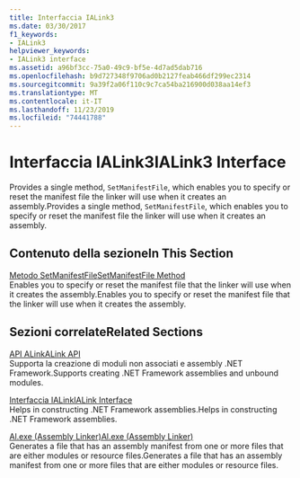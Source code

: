 ```yaml
---
title: Interfaccia IALink3
ms.date: 03/30/2017
f1_keywords:
- IALink3
helpviewer_keywords:
- IALink3 interface
ms.assetid: a96bf3cc-75a0-49c9-bf5e-4d7ad5dab716
ms.openlocfilehash: b9d727348f9706ad0b2127feab466df299ec2314
ms.sourcegitcommit: 9a39f2a06f110c9c7ca54ba216900d038aa14ef3
ms.translationtype: MT
ms.contentlocale: it-IT
ms.lasthandoff: 11/23/2019
ms.locfileid: "74441788"
---
```

# <a name="ialink3-interface"></a><span data-ttu-id="cdf94-102">Interfaccia IALink3</span><span class="sxs-lookup"><span data-stu-id="cdf94-102">IALink3 Interface</span></span>
<span data-ttu-id="cdf94-103">Provides a single method, `SetManifestFile`, which enables you to specify or reset the manifest file the linker will use when it creates an assembly.</span><span class="sxs-lookup"><span data-stu-id="cdf94-103">Provides a single method, `SetManifestFile`, which enables you to specify or reset the manifest file the linker will use when it creates an assembly.</span></span>  
  
## <a name="in-this-section"></a><span data-ttu-id="cdf94-104">Contenuto della sezione</span><span class="sxs-lookup"><span data-stu-id="cdf94-104">In This Section</span></span>  
 [<span data-ttu-id="cdf94-105">Metodo SetManifestFile</span><span class="sxs-lookup"><span data-stu-id="cdf94-105">SetManifestFile Method</span></span>](setmanifestfile-method.md)  
 <span data-ttu-id="cdf94-106">Enables you to specify or reset the manifest file that the linker will use when it creates the assembly.</span><span class="sxs-lookup"><span data-stu-id="cdf94-106">Enables you to specify or reset the manifest file that the linker will use when it creates the assembly.</span></span>  
  
## <a name="related-sections"></a><span data-ttu-id="cdf94-107">Sezioni correlate</span><span class="sxs-lookup"><span data-stu-id="cdf94-107">Related Sections</span></span>  
 [<span data-ttu-id="cdf94-108">API ALink</span><span class="sxs-lookup"><span data-stu-id="cdf94-108">ALink API</span></span>](index.md)  
 <span data-ttu-id="cdf94-109">Supporta la creazione di moduli non associati e assembly .NET Framework.</span><span class="sxs-lookup"><span data-stu-id="cdf94-109">Supports creating .NET Framework assemblies and unbound modules.</span></span>  
  
 [<span data-ttu-id="cdf94-110">Interfaccia IALink</span><span class="sxs-lookup"><span data-stu-id="cdf94-110">IALink Interface</span></span>](ialink-interface.md)  
 <span data-ttu-id="cdf94-111">Helps in constructing .NET Framework assemblies.</span><span class="sxs-lookup"><span data-stu-id="cdf94-111">Helps in constructing .NET Framework assemblies.</span></span>  
  
 [<span data-ttu-id="cdf94-112">Al.exe (Assembly Linker)</span><span class="sxs-lookup"><span data-stu-id="cdf94-112">Al.exe (Assembly Linker)</span></span>](../../tools/al-exe-assembly-linker.md)  
 <span data-ttu-id="cdf94-113">Generates a file that has an assembly manifest from one or more files that are either modules or resource files.</span><span class="sxs-lookup"><span data-stu-id="cdf94-113">Generates a file that has an assembly manifest from one or more files that are either modules or resource files.</span></span>
